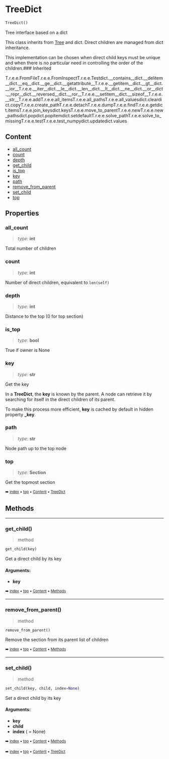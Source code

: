 # TreeDict

``` python
TreeDict()
```

Tree interface based on a dict

This class inherits from [Tree](tree-tree.md) and dict. Direct children are managed from dict inheritance.

This implementation can be chosen when direct child keys must be unique and when there is no
particular need in controlling the order of the children.### Inherited

T.r.e.e.FromFileT.r.e.e.FromInspectT.r.e.e.Testdict.\_\_contains__dict.\_\_delitem__dict.\_\_eq__dict.\_\_ge__dict.\_\_getattribute__T.r.e.e.\_\_getitem__dict.\_\_gt__dict.\_\_ior__T.r.e.e.\_\_iter__dict.\_\_le__dict.\_\_len__dict.\_\_lt__dict.\_\_ne__dict.\_\_or__dict.\_\_repr__dict.\_\_reversed__dict.\_\_ror__T.r.e.e.\_\_setitem__dict.\_\_sizeof__T.r.e.e.\_\_str__T.r.e.e.addT.r.e.e.all_itemsT.r.e.e.all_pathsT.r.e.e.all_valuesdict.cleardict.copyT.r.e.e.create_pathT.r.e.e.detachT.r.e.e.dumpT.r.e.e.findT.r.e.e.getdict.itemsT.r.e.e.join_keysdict.keysT.r.e.e.move_to_parentT.r.e.e.newT.r.e.e.new_pathsdict.popdict.popitemdict.setdefaultT.r.e.e.solve_pathT.r.e.e.solve_to_missingT.r.e.e.testT.r.e.e.test_numpydict.updatedict.values

## Content

- [all_count](tree-treedict.md#all_count)
- [count](tree-treedict.md#count)
- [depth](tree-treedict.md#depth)
- [get_child](tree-treedict.md#get_child)
- [is_top](tree-treedict.md#is_top)
- [key](tree-treedict.md#key)
- [path](tree-treedict.md#path)
- [remove_from_parent](tree-treedict.md#remove_from_parent)
- [set_child](tree-treedict.md#set_child)
- [top](tree-treedict.md#top)

## Properties



### all_count

> _type_: **int**
>

Total number of children

### count

> _type_: **int**
>

Number of direct children, equivalent to `len(self)`

### depth

> _type_: **int**
>

Distance to the top (0 for top section)

### is_top

> _type_: **bool**
>

True if owner is None

### key

> _type_: **str**
>

Get the key

In a **TreeDict**, the **key** is known by the parent. A node can retrieve it
by searching for itself in the direct children of its parent.

To make this process more efficient, **key** is cached by default in
hidden property **_key**.

### path

> _type_: **str**
>

Node path up to the top node

### top

> _type_: **Section**
>

Get the topmost section

<sub>:arrow_right: [index](index.md) :black_small_square: [top](#treedict) :black_small_square: [Content](#content) :black_small_square: [TreeDict](tree-treedict.md)</sub>

## Methods



----------
### get_child()

> method

``` python
get_child(key)
```

Get a direct child by its key

#### Arguments:
- **key**

<sub>:arrow_right: [index](index.md) :black_small_square: [top](#treedict) :black_small_square: [Content](#content) :black_small_square: [Methods](tree-treedict.md#methods)</sub>

----------
### remove_from_parent()

> method

``` python
remove_from_parent()
```

Remove the section from its parent list of children

<sub>:arrow_right: [index](index.md) :black_small_square: [top](#treedict) :black_small_square: [Content](#content) :black_small_square: [Methods](tree-treedict.md#methods)</sub>

----------
### set_child()

> method

``` python
set_child(key, child, index=None)
```

Set a direct child by its key

#### Arguments:
- **key**
- **child**
- **index** ( = None)

<sub>:arrow_right: [index](index.md) :black_small_square: [top](#treedict) :black_small_square: [Content](#content) :black_small_square: [Methods](tree-treedict.md#methods)</sub>

<sub>:arrow_right: [index](index.md) :black_small_square: [top](#treedict) :black_small_square: [Content](#content) :black_small_square: [TreeDict](tree-treedict.md)</sub>